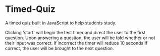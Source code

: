 # Timed-Quiz
A timed quiz built in JavaScript to help students study.

Clicking 'start' will begin the test timer and direct the user to the first question.
Upon answering a question, the user will be told whether or not their input was correct. 
If incorrect the timer will reduce 10 seconds
If correct, the user will be brought to the next question.